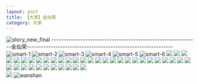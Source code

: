 ```yaml
---
layout: post
title: 【大家】金灿荣
category: 大家
---
```

![story_new_final](http://rab41f8zg.hd-bkt.clouddn.com/img/story_new_final_0322.png)
-------------------------------------------------------------金灿荣-------------------------------------------------------------
![smart-1](http://rab41f8zg.hd-bkt.clouddn.com/img/smart-1.png)
![smart-2](http://rab41f8zg.hd-bkt.clouddn.com/img/smart-2.png)
![smart-3](http://rab41f8zg.hd-bkt.clouddn.com/img/smart-3.png)
![smart-4](http://rab41f8zg.hd-bkt.clouddn.com/img/smart-4.png)
![smart-5](http://rab41f8zg.hd-bkt.clouddn.com/img/smart-5.png)
![smart-6](http://rab41f8zg.hd-bkt.clouddn.com/img/smart-6.png)
![](http://rab41f8zg.hd-bkt.clouddn.com/img/situation-0324-1.png)
![](http://rab41f8zg.hd-bkt.clouddn.com/img/situation-0324-2.png)
![](http://rab41f8zg.hd-bkt.clouddn.com/img/situation-0324-3.png)
![](http://rab41f8zg.hd-bkt.clouddn.com/img/fragment-220322-2.png)
![](http://rab41f8zg.hd-bkt.clouddn.com/img/fragment-220322-3.png)
![](http://rab41f8zg.hd-bkt.clouddn.com/img/fragment-220322-4.png)
![](http://rab41f8zg.hd-bkt.clouddn.com/img/fragment-220322-5.png)
![](http://rab41f8zg.hd-bkt.clouddn.com/img/jin-220325-1.png)
![](http://rab41f8zg.hd-bkt.clouddn.com/img/jin-220325-2.png)
![](http://rab41f8zg.hd-bkt.clouddn.com/img/jin-220325-3.png)
![](http://rab41f8zg.hd-bkt.clouddn.com/img/jin-220325-4.png)
![](http://rab41f8zg.hd-bkt.clouddn.com/img/jin-220325-5.png)
![](http://rab41f8zg.hd-bkt.clouddn.com/img/jin-220325-6.png)
![](http://rab41f8zg.hd-bkt.clouddn.com/img/jin-220325-7.png)
![](http://rab41f8zg.hd-bkt.clouddn.com/img/jin-220325-8.png)
![](http://rab41f8zg.hd-bkt.clouddn.com/img/jin-220325-9.png)
![](http://rab41f8zg.hd-bkt.clouddn.com/img/jin-220325-12.png)
![](http://rab41f8zg.hd-bkt.clouddn.com/img/jin-220325-13.png)
![](http://rab41f8zg.hd-bkt.clouddn.com/img/jin-220325-14.png)
![](http://rab41f8zg.hd-bkt.clouddn.com/img/jin-220325-10.png)
![](http://rab41f8zg.hd-bkt.clouddn.com/img/jin-220325-11.png)
![](http://rab41f8zg.hd-bkt.clouddn.com/img/jin-220325-15.png)
![](http://rab41f8zg.hd-bkt.clouddn.com/img/jin-220325-16.png)
![](http://rab41f8zg.hd-bkt.clouddn.com/img/jin-220325-17.png)
![](http://rab41f8zg.hd-bkt.clouddn.com/img/jin-220325-18.png)
![](http://rab41f8zg.hd-bkt.clouddn.com/img/jin-220325-19.png)
![](http://rab41f8zg.hd-bkt.clouddn.com/img/inspire-220326-1.png)
![](http://rab41f8zg.hd-bkt.clouddn.com/img/inspire-220326-2.png)
![](http://rab41f8zg.hd-bkt.clouddn.com/img/inspire-220326-3.png)
![](http://rab41f8zg.hd-bkt.clouddn.com/img/inspire-220326-4.png)
![](http://rab41f8zg.hd-bkt.clouddn.com/img/inspire-220326-5.png)
![](http://rab41f8zg.hd-bkt.clouddn.com/img/inspire-220326-6.png)
![](http://rab41f8zg.hd-bkt.clouddn.com/img/inspire-220326-7.png)
![](http://rab41f8zg.hd-bkt.clouddn.com/img/inspire-220326-8.png)
![](http://rab41f8zg.hd-bkt.clouddn.com/img/inspire-220326-9.png)
![](http://rab41f8zg.hd-bkt.clouddn.com/img/inspire-220326-10.png)
![](http://rab41f8zg.hd-bkt.clouddn.com/img/inspire-220326-11.png)
![](http://rab41f8zg.hd-bkt.clouddn.com/img/inspire-220326-12.png)
![](http://rab41f8zg.hd-bkt.clouddn.com/img/fragment-220413-1.png)  
![](http://rab41f8zg.hd-bkt.clouddn.com/img/fragment-220413-2.png)
![wanshan](http://rab41f8zg.hd-bkt.clouddn.com/img/wanshan.png)





  





